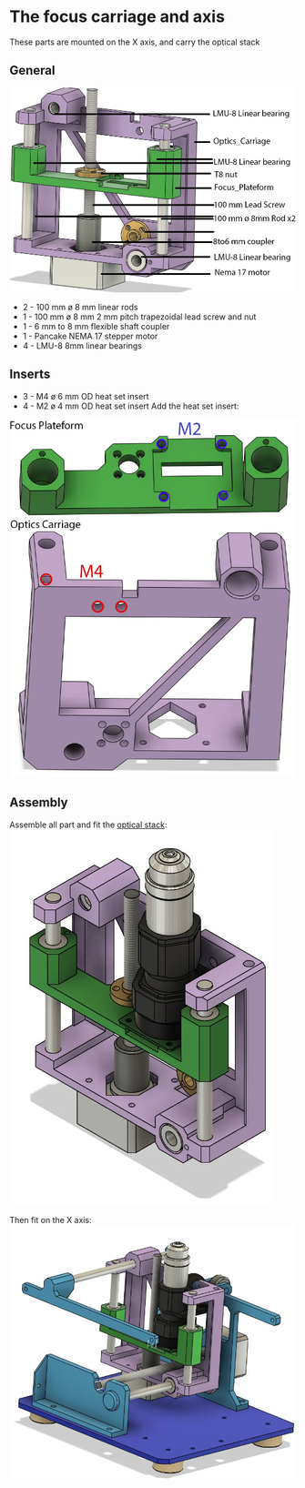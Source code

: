 # The focus carriage and axis

These parts are mounted on the X axis, and carry the optical stack

## General

![General view](img/general.jpg)

* 2 - 100 mm ø 8 mm linear rods
* 1 - 100 mm ø 8 mm 2 mm pitch trapezoidal lead screw and nut
* 1 - 6 mm to 8 mm flexible shaft coupler
* 1 - Pancake NEMA 17 stepper motor
* 4 - LMU-8 8mm linear bearings

## Inserts

* 3 - M4 ø 6 mm OD heat set insert
* 4 - M2 ø 4 mm OD heat set insert
Add the heat set insert:

![Heat set inserts](img/Inserts.jpg)

## Assembly

Assemble all part and fit the [optical stack](../../optical_stack/readme.md):
![Add optical stack](img/add_optical_stack.jpg)

Then fit on the X axis:
![Add on X axis](img/add_on_X.jpg)
